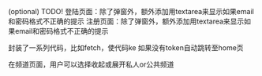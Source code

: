 (optional) TODO!
登陆页面：除了弹窗外，额外添加用textarea来显示如果email和密码格式不正确的提示
注册页面：除了弹窗外，额外添加用textarea来显示如果email和密码格式不正确的提示

封装了一系列代码，比如fetch，使代码ke
如果没有token自动跳转至home页

在频道页面，用户可以选择收起或展开私人or公共频道
